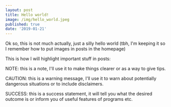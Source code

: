 ```yaml
---
layout: post
title: Hello world!
image: /img/hello_world.jpeg
published: true
date: '2019-01-21'
---
```


Ok so, this is not much actually, just a silly hello world (tbh, I'm keeping it so I remember how to put images in posts in the homepage)

This is how I will highlight important stuff in posts:

<p class="alert alert-info">
    <span class="label label-info">NOTE:</span> this is a note, I'll use it to make things clearer or as a way to give tips.
</p>

<p class="alert alert-warning">
    <span class="label label-warning">CAUTION:</span> this is a warning message, I'll use it to warn about potentially dangerous situations or to include disclaimers.
</p>

<p class="alert alert-success">
    <span class="label label-success">SUCCESS:</span> this is a success statement, it will tell you what the desired outcome is or inform you of useful features of programs etc.
</p>